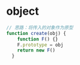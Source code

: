 # object
```javascript
// 思路：将传入的对象作为原型
function create(obj) {
    function F() {}
    F.prototype = obj
    return new F()
  }

```
